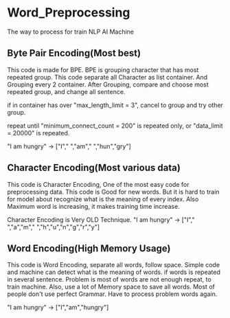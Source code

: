 # Word_Preprocessing
The way to process for train NLP AI Machine

## Byte Pair Encoding(Most best)
This code is made for BPE. BPE is grouping character that has most repeated group.
This code separate all Character as list container. And Grouping every 2 container.
After Grouping, compare and choose most repeated group, and change all sentence.

if in container has over "max_length_limit = 3", cancel to group and try other group.

repeat until "minimum_connect_count = 200" is repeated only, or "data_limit = 20000" is repeated.

"I am hungry" -> ["I"," ","am"," ","hun","gry"]


## Character Encoding(Most various data)
This code is Character Encoding, One of the most easy code for preprocessing data.
This code is Good for new words. But it is hard to train for model about recognize what is the meaning of every index.
Also Maximum word is increasing, it makes training time increase.

Character Encoding is Very OLD Technique.
"I am hungry" -> ["I"," ","a","m"," ","h","u","n","g","r","y"]


## Word Encoding(High Memory Usage)
This code is Word Encoding, separate all words, follow space.
Simple code and machine can detect what is the meaning of words. if words is repeated in several sentence.
Problem is most of words are not enough repeat, to train machine. Also, use a lot of Memory space to save all words.
Most of people don't use perfect Grammar. Have to process problem words again.

"I am hungry" -> ["I","am","hungry"]
